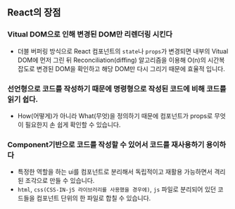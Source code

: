 ## React의 장점

### Vitual DOM으로 인해 변경된 DOM만 리렌더링 시킨다

- 더블 버퍼링 방식으로 React 컴포넌트의 `state`나 `props`가 변경되면 내부의 Vitual DOM에 먼저 그린 뒤 Reconciliation(diffing) 알고리즘을 이용해 O(n)의 시간복잡도로 변경된 DOM을 확인하고 해당 DOM만 다시 그리기 때문에 효율적 입니다.

### 선언형으로 코드를 작성하기 때문에 명령형으로 작성된 코드에 비해 코드를 읽기 쉽다.

- How(어떻게)가 아니라 What(무엇)을 정의하기 때문에 컴포넌트가 props로 무엇이 필요한지 손 쉽게 확인할 수 있습니다.

### Component기반으로 코드를 작성할 수 있어서 코드를 재사용하기 용이하다

- 특정한 역할을 하는 ui를 컴포넌트로 분리해서 독립적이고 재활용 가능하면서 격리된 조각으로 만들 수 있습니다.
- `html`, `css(CSS-IN-jS 라이브러리를 사용했을 경우에)`, `js` 파일로 분리되어 있던 코드들을 컴포넌트 단위의 한 파일로 합칠 수 있습니다.
